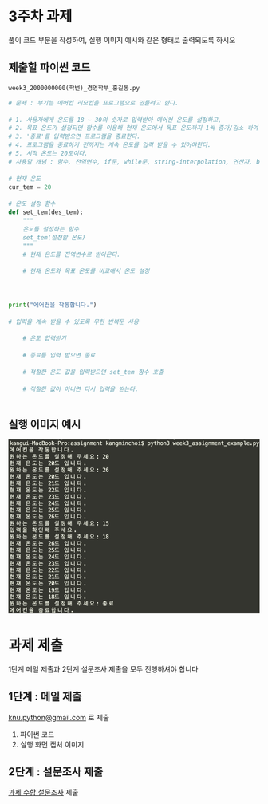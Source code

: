 # 3주차 과제
풀이 코드 부분을 작성하여, 실행 이미지 예시와 같은 형태로 출력되도록 하시오

## 제출할 파이썬 코드
`week3_2000000000(학번)_경영학부_홍길동.py`
```python
# 문제 : 부기는 에어컨 리모컨을 프로그램으로 만들려고 한다.

# 1. 사용자에게 온도를 18 ~ 30의 숫자로 입력받아 에어컨 온도를 설정하고,
# 2. 목표 온도가 설정되면 함수를 이용해 현재 온도에서 목표 온도까지 1씩 증가/감소 하여 목표온도가 되도록 한다.
# 3. '종료'를 입력받으면 프로그램을 종료한다.
# 4. 프로그램을 종료하기 전까지는 계속 온도를 입력 받을 수 있어야한다.
# 5. 시작 온도는 20도이다.
# 사용할 개념 : 함수, 전역변수, if문, while문, string-interpolation, 연산자, break

# 현재 온도
cur_tem = 20                    

# 온도 설정 함수
def set_tem(des_tem):           
    """
    온도를 설정하는 함수
    set_tem(설정할 온도)
    """
    # 현재 온도를 전역변수로 받아온다.

    # 현재 온도와 목표 온도를 비교해서 온도 설정



print("에어컨을 작동합니다.")

# 입력을 계속 받을 수 있도록 무한 반복문 사용                  
    
    # 온도 입력받기
    
    # 종료를 입력 받으면 종료
    
    # 적절한 온도 값을 입력받으면 set_tem 함수 호출
    
    # 적절한 값이 아니면 다시 입력을 받는다.
    
```

## 실행 이미지 예시
![3주차 과제 예시](../assignment/week3_assignment_example.jpg)

# 과제 제출
1단계 메일 제출과 2단계 설문조사 제출을 모두 진행하셔야 합니다

## 1단계 : 메일 제출
knu.python@gmail.com 로 제출
1. 파이썬 코드
2. 실행 화면 캡처 이미지

## 2단계 : 설문조사 제출
[과제 수합 설문조사](https://forms.gle/wieuZt2uDJ4YXVGj6) 제출
